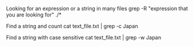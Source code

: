 Looking for an expression or a string in many files
grep -R "expression that you are looking for" ./*

Find a string and count
cat text_file.txt | grep -c Japan

Find a string with case sensitive
cat text_file.txt | grep -w Japan